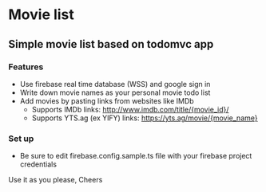 # Movie list
## Simple movie list based on todomvc app

### Features
 - Use firebase real time database (WSS) and google sign in
 - Write down movie names as your personal movie todo list
 - Add movies by pasting links from websites like IMDb
     - Supports IMDb links: http://www.imdb.com/title/{movie_id}/
     - Supports YTS.ag (ex YIFY) links: https://yts.ag/movie/{movie_name}
 
### Set up
 - Be sure to edit firebase.config.sample.ts file with your firebase project credentials

Use it as you please,
Cheers
